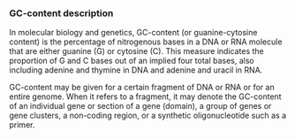 ### GC-content description
 
In molecular biology and genetics, GC-content (or guanine-cytosine content) is the percentage of nitrogenous bases in a DNA or RNA molecule that are either guanine (G) or cytosine (C). This measure indicates the proportion of G and C bases out of an implied four total bases, also including adenine and thymine in DNA and adenine and uracil in RNA.

GC-content may be given for a certain fragment of DNA or RNA or for an entire genome. When it refers to a fragment, it may denote the GC-content of an individual gene or section of a gene (domain), a group of genes or gene clusters, a non-coding region, or a synthetic oligonucleotide such as a primer.
